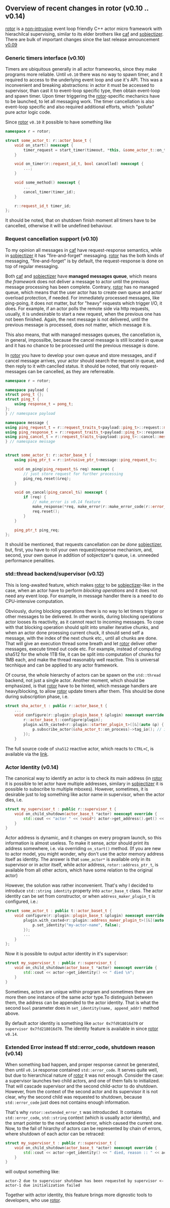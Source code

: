 ## Overview of recent changes in rotor (v0.10 .. v0.14)

[rotor](https://github.com/basiliscos/cpp-rotor) is a [non-intrusive](https://basiliscos.github.io/cpp-rotor-docs/md__home_b_development_cpp_cpp-rotor_docs_Rationale.html) event loop friendly C++ actor micro framework with hierachilcal supervising, similar to its elder brothers like [caf](https://actor-framework.org/) and [sobjectizer](https://github.com/Stiffstream/sobjectizer). There are bulk of important changes since the last release announcement [v0.09](https://habr.com/en/company/crazypanda/blog/522588/)

### Generic timers interface (v0.10)

Timers are ubiquitous generally in all actor frameworks, since they make programs more reliable. Until `v0.10` there was no way to spawn timer, and it required to access to the underlying event loop and use it's API. This was a inconvenient and breaking abstractions: in actor it must be accessed to supervisor, than cast it to event-loop specific type, then obtain event-loop and spawn timer. Upon timer triggering the [rotor](https://github.com/basiliscos/cpp-rotor)-specific mechanics have to be launched, to let all messaging work. The timer cancellation is also event-loop specific and also required additional efforts, which "pollute" pure actor logic code.

Since [rotor](https://github.com/basiliscos/cpp-rotor) `v0.10` it possible to have something like

~~~cpp
namespace r = rotor;

struct some_actor_t: r::actor_base_t {
    void on_start() noexcept {
        timer_request = start_timer(timeout, *this, &some_actor_t::on_timer);
    }

    void on_timer(r::request_id_t, bool cancelled) noexcept {
        ...;
    }

    void some_method() noexcept {
        ...
        cancel_timer(timer_id);
    }

    r::request_id_t timer_id;
};
~~~

It should be noted, that on shutdown finish moment all timers have to be cancelled, otherwise it will be undefined behaviour.

### Request cancellation support (v0.10)

To my opinion all messages in [caf](https://actor-framework.org/) have request-response semantics, while in [sobjectizer](https://github.com/Stiffstream/sobjectizer) it has "fire-and-forget" messaging. [rotor](https://github.com/basiliscos/cpp-rotor) has the both kinds of messaging, "fire-and-forget" is by default, the request-response is done on top of regular messaging.

Both [caf](https://actor-framework.org/) and [sobjectizer](https://github.com/Stiffstream/sobjectizer) have **managed messages queue**, which means *the framework* does not deliver a message to actor until the previous message processing has been complete. Contrary, [rotor](https://github.com/basiliscos/cpp-rotor) has no managed queue, which means that the user actor has to create own queue and actor overload protection, if needed. For immediately processed messages, like ping-poing, it does not matter, but for "heavy" requests which trigger I/O, it does. For example, if an actor polls the remote side via http requests, usually, it is undesirable to start a new request, when the previous one has not been finished. Again, the next message is not delivered, until the previous message is processed, does not matter, which message it is.

This also means, that with managed messages queues, the cancellation is, in general, impossilbe, because the cancel message is still located in queue and it has no chance to be processed until the previous message is done.

In [rotor](https://github.com/basiliscos/cpp-rotor) you have to develop your own queue and store messages, and if cancel message arrives, your actor should search the request in queue, and then reply to it with canclled status. It should be noted, that only request-messages can be cancelled, as they are referreable.

~~~cpp
namespace r = rotor;

namespace payload {
struct pong_t {};
struct ping_t {
    using response_t = pong_t;
};
} // namespace payload

namespace message {
using ping_request_t = r::request_traits_t<payload::ping_t>::request::message_t;
using ping_response_t = r::request_traits_t<payload::ping_t>::response::message_t;
using ping_cancel_t = r::request_traits_t<payload::ping_t>::cancel::message_t;
} // namespace message


struct some_actor_t: r::actor_base_t {
    using ping_ptr_t = r::intrusive_ptr_t<message::ping_request_t>;

    void on_ping(ping_request_t& req) noexcept {
        // just store request for further processing
        ping_req.reset(&req);
    }

    void on_cancel(ping_cancel_t&) noexcept {
        if (req) {
            // make_error is v0.14 feature
            make_response(*req, make_error(r::make_error_code(r::error_code_t::cancelled)));
            req.reset();
        }
    }

    ping_ptr_t ping_req;
};
~~~

It should be mentioned, that requests cancellation *can be done* [sobjectizer](https://github.com/Stiffstream/sobjectizer), but, first, you have to roll your own request/response mechanism, and, second, your own queue in addition of sobjectizer's queue, i.e. unneeded performance penalities.

### std::thread backend/supervisor (v0.12)

This is long-awaited feature, which makes [rotor](https://github.com/basiliscos/cpp-rotor) to be [sobjectizer](https://github.com/Stiffstream/sobjectizer)-like: in the case, when an actor have to perform *blocking operations* and it does not need any event loop. For example, in message handler there is a need to do CPU-intensive computation.

Obviously, during blocking operations there is no way to let timers trigger or other messages to be delivered. In other words, during blocking operations actor looses its reactivity, as it cannot react to incoming messages. To cope with that blocking operation should split into smaller iterative chunks, and when an actor done proessing current chuck, it should send self a message, with the index of the next chunk etc., until all chunks are done. That will give an execution thread some breath and let [rotor](https://github.com/basiliscos/cpp-rotor) deliver other messages, execute timed out code etc. For example, instead of computing sha512 for the whole 1TB file, it can be split into computation of chunks for 1MB each, and make the thread reasonably well reactive. This is universal tecnhique and can be applied to any actor framework.

Of course, the whole hierarchy of actors can be spawn on the `std::thread` backend, not just a single actor. Another moment, which should be emphasized, is that [rotor](https://github.com/basiliscos/cpp-rotor) have to be hinted, which message handlers are heavy/blocking, to allow [rotor](https://github.com/basiliscos/cpp-rotor) update timers after them. This should be done during subscription phase, i.e.

~~~cpp
struct sha_actor_t : public r::actor_base_t {
    ...
    void configure(r::plugin::plugin_base_t &plugin) noexcept override {
        r::actor_base_t::configure(plugin);
        plugin.with_casted<r::plugin::starter_plugin_t>([&](auto &p) {
            p.subscribe_actor(&sha_actor_t::on_process)->tag_io(); // important
        });
    }
~~~

The full source code of `sha512` reactive actor, which reacts to `CTRL+C`, is available via the [link](https://github.com/basiliscos/cpp-rotor/blob/master/examples/thread/sha512.cpp).

### Actor Identity (v0.14)

The canonical way to identify an actor is to check its main address (in [rotor](https://github.com/basiliscos/cpp-rotor) it is possible to let actor have multiple addresses, similary in [sobjectizer](https://github.com/Stiffstream/sobjectizer) it is possible to subscribe to multiple mboxes). However, sometimes, it is desirable just to log something like actor name in supervisor, when the actor dies, i.e.


~~~cpp
struct my_supervisor_t : public r::supervisor_t {
    void on_child_shutdown(actor_base_t *actor) noexcept override {
        std::cout << "actor " << (void*) actor->get_address().get() << " died \n";
    }
}
~~~

Actor address is dynamic, and it changes on every program launch, so this information is almost useless. To make it sense, actor should
print its address somewhere, i.e. via overriding `on_start()` method. (If you are new to actor model, you might wonder, why don't use the actor memory address itself as identity. The answer is that `some_actor*` is available only in its supervisor or in actor itself, while actor address, `rotor::address_ptr_t`, is available from all other actors, which have some relation to the original actor)


However, the solution was rather inconvenient. That's why I decided to introduce `std::string identity` property into `actor_base_t` class. The actor identity can be set from constructor, or when `address_maker_plugin_t` is configured, i.e.:

~~~cpp
struct some_actor_t : public t::actor_baset_t {
    void configure(r::plugin::plugin_base_t &plugin) noexcept override {
        plugin.with_casted<r::plugin::address_maker_plugin_t>([&](auto &p) {
            p.set_identity("my-actor-name", false);
        });
        ...
    }
};
~~~

Now it is possible to output actor identity in it's supervisor:

~~~cpp
struct my_supervisor_t : public r::supervisor_t {
    void on_child_shutdown(actor_base_t *actor) noexcept override {
        std::cout << actor->get_identity() << " died \n";
    }
}
~~~

Sometimes, actors are unique within program and sometimes there are more then one instance of the same actor type.To distinguish between them, the address can be appended to the actor identity. That is what the second `bool` parameter does in `set_identity(name, append_addr)` method above.

By default actor identity is something like `actor 0x7fd918016d70` or `supervisor 0x7fd218016d70`. The identity feature is available in since [rotor](https://github.com/basiliscos/cpp-rotor) `v0.14`.


### Extended Error instead ff std::error_code, shutdown reason (v0.14)

When something bad happen, and proper response cannot be generated, then until `v0.14` response contained `std::error_code`. It serves quite well, but due to hierarchical nature of [rotor](https://github.com/basiliscos/cpp-rotor) it was not enough. Consider the case: a supervisor launches two child actors, and one of them fails to initialized. That will cascade supervisor and the second child-actor to do shutdown. However, from the context of the second actor and its supervisor it is not clear, why the second child was requested to shutdown, because `std::error_code` just does not contains enough information.

That's why `rotor::extended_error_t` was introducded. It contains `std::error_code`, `std::string` context (which is usually actor identity), and the smart pointer to the next extended error, which caused the current one. Now, to the fail of hirarchy of actors can be represented by chain of errors, where shutdown of each actor can be retraced:

~~~cpp
struct my_supervisor_t : public r::supervisor_t {
    void on_child_shutdown(actor_base_t *actor) noexcept override {
        std::cout << actor->get_identity() << " died, reason :: " << actor->get_shutdown_reason()->message();
    }
}
~~~

will output something like:

~~~
actor-2 due to supervisor shutdown has been requested by supervisor <- actor-1 due initialization failed
~~~

Together with actor identity, this feature brings more dignostic tools to developers, who use [rotor](https://github.com/basiliscos/cpp-rotor).
